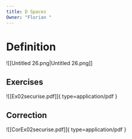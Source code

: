 ```yaml
---
title: D Spaces
Owner: "Florian "
---
```

# Definition
  
![[Untitled 26.png|Untitled 26.png]]

  
## Exercises
![[Ex02securise.pdf]]{ type=application/pdf }

## Correction
![[CorEx02securise.pdf]]{ type=application/pdf }

